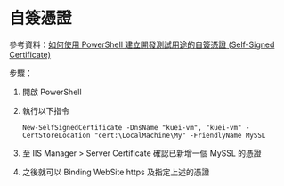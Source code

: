 # 自簽憑證

參考資料：[如何使用 PowerShell 建立開發測試用途的自簽憑證 (Self-Signed Certificate)](https://blog.miniasp.com/post/2018/04/24/Using-PowerShell-to-build-Self-Signed-Certificate)

步驟：

1. 開啟 PowerShell
1. 執行以下指令

    ```
    New-SelfSignedCertificate -DnsName "kuei-vm", "kuei-vm" -CertStoreLocation "cert:\LocalMachine\My" -FriendlyName MySSL
    ```
1. 至 IIS Manager > Server Certificate 確認已新增一個 MySSL 的憑證
1. 之後就可以 Binding WebSite https 及指定上述的憑證
